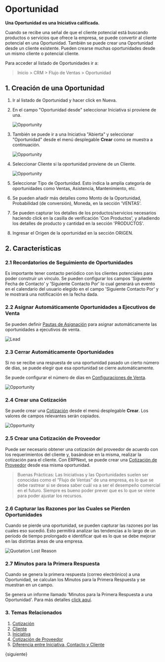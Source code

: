 <!-- add-breadcrumbs -->
# Oportunidad

**Una Oportunidad es una Iniciativa calificada.**

Cuando se recibe una señal de que el cliente potencial está buscando productos o servicios que ofrece la empresa, se puede convertir al cliente potencial en una Oportunidad. También se puede crear una Oportunidad desde un cliente existente. Pueden crearse muchas oportunidades desde un mismo cliente o potencial cliente. 

Para acceder al listado de Oportunidades ir a:
> Inicio > CRM > Flujo de Ventas > Oportunidad

## 1. Creación de una Oportunidad

1. Ir al listado de Oportunidad y hacer click en Nueva. 
1. En el campo "Oportunidad desde" seleccionar Iniciativa si proviene de una. 

   <img class="screenshot" alt="Opportunity" src="{{docs_base_url}}/assets/img/crm/new-opportunity.gif">

1. También se puede ir a una Iniciativa "Abierta" y seleccionar "Oportunidad" desde el menú desplegable **Crear** como se muestra a continuación.

    <img class="screenshot" alt="Opportunity" src="{{docs_base_url}}/assets/img/crm/lead-to-opportunity.png">

1. Seleccionar Cliente si la oportunidad proviene de un Cliente. 

    <img class="screenshot" alt="Opportunity" src="{{docs_base_url}}/assets/img/crm/requirement-gathering.png">

1. Seleccionar Tipo de Oportunidad. Esto indica la amplia categoría de oportunidades como Ventas, Asistencia, Mantenimiento, etc.

1. Se pueden añadir más detalles como Monto de la Oportunidad, Probabilidad (de conversión), Moneda, en la sección 'VENTAS'.

1. Se pueden capturar los detalles de los productos/servicios necesarios haciendo click en la casilla de verificación 'Con Productos', y añadiendo los detalles de producto y cantidad en la sección 'PRODUCTOS'.

1. Ingresar el Origen de la oportunidad en la sección ORIGEN. 

## 2. Características

### 2.1 Recordatorios de Seguimiento de Oportunidades

Es importante tener contacto periódico con los clientes potenciales para poder construir un vínculo. Se pueden configurar los campos 'Siguiente Fecha de Contacto' y 'Siguiente Contacto Por' lo cual generará un evento en el calendario del usuario elegido en el campo 'Siguiente Contacto Por' y le mostrará una notificación en la fecha dada. 

### 2.2 Asignar Automáticamente Oportunidades a Ejecutivos de Venta

Se pueden definir [Pautas de Asignación](/docs/user/manual/en/automation/assignment-rule) para asignar automáticamente las oportunidades a ejecutivos de venta.

<img class="screenshot" alt="Lead" src="{{docs_base_url}}/assets/img/crm/opportunity_assignment.png">

### 2.3 Cerrar Automáticamente Oportunidades

Si no se recibe una respuesta de una oportunidad pasado un cierto número de días, se puede elegir que esa oportunidad se cierre automáticamente. 

Se puede configurar el número de días en [Configuraciones de Venta](/docs/user/manual/es/selling/selling-settings).

<img class="screenshot" alt="Opportunity" src="{{docs_base_url}}/assets/img/crm/autoclose_opportunities.png">

### 2.4 Crear una Cotización
Se puede crear una [Cotización](/docs/user/manual/es/selling/quotation) desde el menú desplegable **Crear**. Los valores de campos relevantes serán copiados. 

<img class="screenshot" alt="Opportunity" src="{{docs_base_url}}/assets/img/crm/make-sq-from-opportunity.png">

### 2.5 Crear una Cotización de Proveedor

Puede ser necesario obtener una cotización del proveedor de acuerdo con los requerimientos del cliente y, basándose en la misma, realizar la cotización para el cliente. Con ERPNext, se puede crear una [Cotización de Proveedor](/docs/user/manual/es/buying/supplier-quotation) desde esa misma oportunidad.

> Buenas Prácticas: Las Iniciativas y las Oportunidades suelen ser conocidas como el “Flujo de Ventas” de una empresa, es lo que se debe rastrear si se desea saber cuál va a ser el desempeño comercial en el futuro. Siempre es bueno poder prever que es lo que se viene para poder ajustar los recursos. 

### 2.6 Capturar las Razones por las Cuales se Pierden Oportunidades

Cuando se pierde una oportunidad, se pueden capturar las razones por las cuales eso sucedió. Esto permitirá analizar las tendencias a lo largo de un período de tiempo prolongado e identificar qué es lo que se debe mejorar en las distintas áreas de una empresa. 

<img class="screenshot" alt="Quotation Lost Reason" src="{{docs_base_url}}/assets/img/crm/quotation_lost_reason.png">

### 2.7 Minutos para la Primera Respuesta

Cuando se genera la primera respuesta (correo electrónico) a una Oportunidad, se calculan los Minutos para la Primera Respuesta y se muestran en un campo. 

Se genera un informe llamado 'Minutos para la Primera Respuesta a una Oportunidad'. Para más detalles [click aquí](/docs/user/manual/en/CRM/crm_reports).

### 3. Temas Relacionados
1. [Cotización](/docs/user/manual/es/selling/quotation.html)
1. [Cliente](/docs/user/manual/es/CRM/customer)
1. [Iniciativa](/docs/user/manual/es/CRM/lead)
1. [Cotización de Proveedor](/docs/user/manual/es/buying/supplier-quotation)
1. [Diferencia entre Iniciativa, Contacto y Cliente](/docs/user/manual/es/CRM/articles/difference_between_lead_contact_and_customer)

{siguiente}
